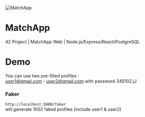 ![MatchApp](https://i.ibb.co/vzkHp2g/Match-App-Logo.png)  
# MatchApp
42 Project | MatchApp Web |  Node.js/Express/React/PostgreSQL

# Demo
You can use two pre-filled profiles :  
user1@gmail.com - user2@gmail.com with password 345102.jJ
### Faker
`http://localhost:5000/faker`  
will generate 1002 faked profiles (include user1 & user2)

